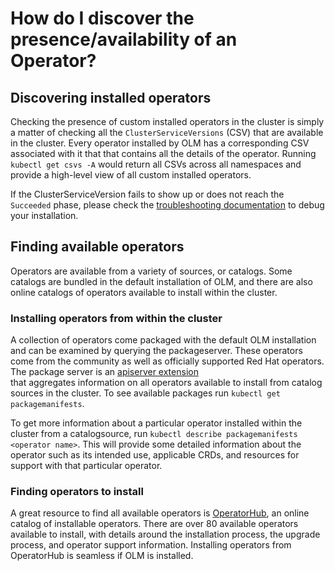 # How do I discover the presence/availability of an Operator?

## Discovering installed operators
Checking the presence of custom installed operators in the cluster is simply a matter of checking all the 
`ClusterServiceVersions` (CSV) that are available in the cluster. Every  operator installed by OLM has a corresponding CSV
associated with it that that contains all the details of the operator. Running `kubectl get csvs -A`
would return all CSVs across all namespaces and provide a high-level view of all custom installed operators. 

If the ClusterServiceVersion fails to show up or does not reach the `Succeeded` phase, please check the [troubleshooting documentation](troubleshooting.md) to debug your installation.  

## Finding available operators
Operators are available from a variety of sources, or catalogs. Some catalogs are bundled in the default installation of
OLM, and there are also online catalogs of operators available to install within the cluster.  

### Installing operators from within the cluster
A collection of operators come packaged with the default OLM installation and can be examined by querying the packageserver. 
These operators come from the community as well as officially supported Red Hat operators. The package server is an
 [apiserver extension](https://kubernetes.io/docs/concepts/extend-kubernetes/api-extension/apiserver-aggregation/)  
that aggregates information on all operators available to install from catalog sources in the cluster. To see available
packages run `kubectl get packagemanifests`. 

To get more information about a particular operator installed within the cluster from a catalogsource, run 
`kubectl describe packagemanifests <operator name>`. This will provide some detailed information about the operator such as 
its intended use, applicable CRDs, and resources for support with that particular operator. 

### Finding operators to install 
A great resource to find all available operators is [OperatorHub](https://operatorhub.io/), an online catalog
of installable operators. There are over 80 available operators available to install, with details around the installation process,
the upgrade process, and operator support information. Installing operators from OperatorHub is seamless if OLM is installed. 

